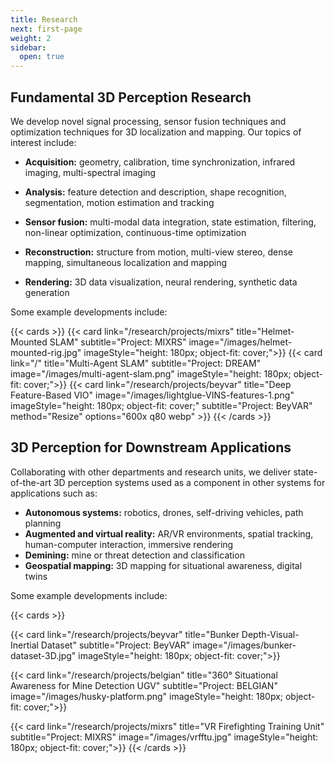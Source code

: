 ```yaml
---
title: Research
next: first-page
weight: 2
sidebar:
  open: true
---
```



## Fundamental 3D Perception Research 

We develop novel signal processing, sensor fusion techniques and optimization techniques for 3D localization and mapping. Our topics of interest include:

- **Acquisition:** geometry, calibration, time synchronization, infrared imaging, multi-spectral imaging

- **Analysis:** feature detection and description, shape recognition, segmentation, motion estimation and tracking

- **Sensor fusion:** multi-modal data integration, state estimation, filtering, non-linear optimization, continuous-time optimization

- **Reconstruction:** structure from motion, multi-view stereo, dense mapping, simultaneous localization and mapping

- **Rendering:** 3D data visualization, neural rendering, synthetic data generation

Some example developments include:

{{< cards >}}
  {{< card link="/research/projects/mixrs" title="Helmet-Mounted SLAM" subtitle="Project: MIXRS" image="/images/helmet-mounted-rig.jpg" 
  imageStyle="height: 180px; object-fit: cover;">}}
  {{< card link="/" title="Multi-Agent SLAM" subtitle="Project: DREAM" image="/images/multi-agent-slam.png"
  imageStyle="height: 180px; object-fit: cover;">}}
  {{< card link="/research/projects/beyvar" title="Deep Feature-Based VIO" image="/images/lightglue-VINS-features-1.png" 
  imageStyle="height: 180px; object-fit: cover;" subtitle="Project: BeyVAR" method="Resize" options="600x q80 webp" >}}
{{< /cards >}}



## 3D Perception for Downstream Applications


Collaborating with other departments and research units, we deliver state-of-the-art 3D perception systems used as a component in other systems for applications such as:

- **Autonomous systems:** robotics, drones, self-driving vehicles, path planning
- **Augmented and virtual reality:** AR/VR environments, spatial tracking, human-computer interaction, immersive rendering
- **Demining:** mine or threat detection and classification
- **Geospatial mapping:** 3D mapping for situational awareness, digital twins


Some example developments include:

{{< cards >}}


  {{< card link="/research/projects/beyvar" title="Bunker Depth-Visual-Inertial Dataset" subtitle="Project: BeyVAR" image="/images/bunker-dataset-3D.jpg" 
  imageStyle="height: 180px; object-fit: cover;">}}
  
  {{< card link="/research/projects/belgian" title="360° Situational Awareness for Mine Detection UGV" subtitle="Project: BELGIAN" image="/images/husky-platform.png" 
  imageStyle="height: 180px; object-fit: cover;">}}

  {{< card link="/research/projects/mixrs" title="VR Firefighting Training Unit" subtitle="Project: MIXRS" image="/images/vrfftu.jpg" 
  imageStyle="height: 180px; object-fit: cover;">}}
{{< /cards >}}
